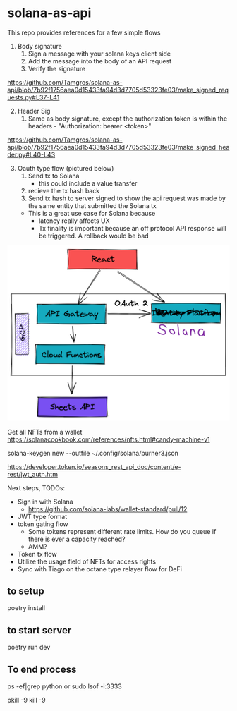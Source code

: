 # solana-as-api

This repo provides references for a few simple flows

1. Body signature
    1. Sign a message with your solana keys client side 
    2. Add the message into the body of an API request
    3. Verify the signature 

https://github.com/Tamgros/solana-as-api/blob/7b92f1756aea0d15433fa94d3d7705d53323fe03/make_signed_requests.py#L37-L41

2. Header Sig
    1. Same as body signature, except the authorization token is within the headers - "Authorization: bearer \<token\>"

https://github.com/Tamgros/solana-as-api/blob/7b92f1756aea0d15433fa94d3d7705d53323fe03/make_signed_header.py#L40-L43

3. Oauth type flow (pictured below)
    1. Send tx to Solana
        * this could include a value transfer
    2. recieve the tx hash back
    3. Send tx hash to server signed to show the api request was made by the same entity that submitted the Solana tx
    * This is a great use case for Solana because 
        * latency really affects UX 
        * Tx finality is important because an off protocol API response will be triggered. A rollback would be bad



![alt text](https://github.com/Tamgros/solana-as-api/blob/solana_package/assets/1_WP1iB-f6lJl_4YsvTsw2Og.png)


Get all NFTs from a wallet
https://solanacookbook.com/references/nfts.html#candy-machine-v1

solana-keygen new --outfile ~/.config/solana/burner3.json

https://developer.token.io/seasons_rest_api_doc/content/e-rest/jwt_auth.htm

Next steps, TODOs:
* Sign in with Solana
    * https://github.com/solana-labs/wallet-standard/pull/12
* JWT type format
* token gating flow
    * Some tokens represent different rate limits. How do you queue if there is ever a capacity reached?
    * AMM?
* Token tx flow
* Utilize the usage field of NFTs for access rights
* Sync with Tiago on the octane type relayer flow for DeFi

## to setup
poetry install


## to start server
poetry run dev

## To end process
ps -ef|grep python
or
sudo lsof -i:3333


pkill -9 <pid>
kill -9 <pid>